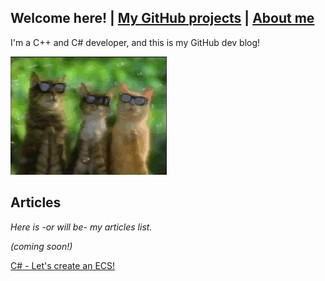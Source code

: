 ## Welcome here! | [My GitHub projects](projects.md) | [About me](about.md)
I'm a C++ and C# developer, and this is my GitHub dev blog!

<img src="assets/cat-clap.gif" alt="hi" class="inline"/>

## Articles
*Here is -or will be- my articles list.*

*(coming soon!)*

[C# - Let's create an ECS!](articles/creating_ecs_csharp.md)
